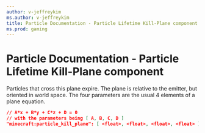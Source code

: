 ```yaml
---
author: v-jeffreykim
ms.author: v-jeffreykim
title: Particle Documentation - Particle Lifetime Kill-Plane component
ms.prod: gaming
---
```


# Particle Documentation - Particle Lifetime Kill-Plane component

Particles that cross this plane expire.  The plane is relative to the emitter, but oriented in world space.  The four parameters are the usual 4 elements of a plane equation.

```json
// A*x + B*y + C*z + D = 0
// with the parameters being [ A, B, C, D ]
"minecraft:particle_kill_plane": [ <float>, <float>, <float>, <float> ]

```

